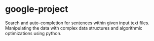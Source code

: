 # google-project
Search and auto-completion for sentences within given input text files.
Manipulating the data with complex data structures and algorithmic optimizations using python.
